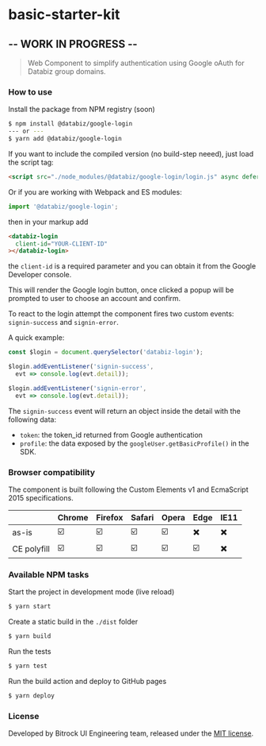 # basic-starter-kit

## -- WORK IN PROGRESS --
<!-- [![Build Status](https://travis-ci.org/bitrock-frontend/basic-starter-kit.svg?branch=master)](https://travis-ci.org/bitrock-frontend/basic-starter-kit) -->

> Web Component to simplify authentication using Google oAuth for Databiz group domains.

### How to use

Install the package from NPM registry (soon)
```bash
$ npm install @databiz/google-login
--- or ---
$ yarn add @databiz/google-login
```

If you want to include the compiled version (no build-step neeed), just load the script tag:
```html
<script src="./node_modules/@databiz/google-login/login.js" async defer></script>
```

Or if you are working with Webpack and ES modules:
```javascript
import '@databiz/google-login';
```

then in your markup add

```html
<databiz-login
  client-id="YOUR-CLIENT-ID"
></databiz-login>
```

the `client-id` is a required parameter and you can obtain it from the Google Developer console.

This will render the Google login button, once clicked a popup will be prompted to user to choose an account and confirm.

To react to the login attempt the component fires two custom events: `signin-success` and `signin-error`.

A quick example:

```javascript
const $login = document.querySelector('databiz-login');

$login.addEventListener('signin-success', 
  evt => console.log(evt.detail));

$login.addEventListener('signin-error', 
  evt => console.log(evt.detail));
```

The `signin-success` event will return an object inside the detail with the following data:

* `token`: the token_id returned from Google authentication
* `profile`: the data exposed by the `googleUser.getBasicProfile()` in the SDK.


### Browser compatibility
The component is built following the Custom Elements v1 and EcmaScript 2015 specifications.

| | Chrome | Firefox | Safari | Opera | Edge | IE11 |
|--|--|--|--|--|--|--|
| as-is | ☑️ | ☑️ | ☑️ | ☑️ |✖️| ✖️ |
| CE polyfill | ☑️ | ☑️ | ☑️ | ☑️ | ☑️ | ✖️ |

### Available NPM tasks
Start the project in development mode (live reload)
```bash
$ yarn start
```

Create a static build in the `./dist` folder
```bash
$ yarn build
```

Run the tests
```bash
$ yarn test
```

Run the build action and deploy to GitHub pages 
```bash
$ yarn deploy
```


### License
Developed by Bitrock UI Engineering team, released under the [MIT license](LICENSE).
